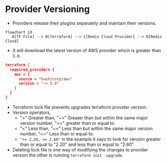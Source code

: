 # Provider Versioning
+ Providers release their plugins separately and maintain their versions.
```mermaid
flowchart LR
   A[TF File] --> B[Terraform] --> C[Redis Cloud Provider] --> D[Redis Cloud]
```
+ It will download the latest version of AWS provider which is greater than `5.0`.
```json
terraform {
  required_providers {
    aws = {
      source = "hashicorp/aws"
      version = "~> 5.0"
    }
  }
}
```
+ Terraform lock file prevents upgrades terraform provider version.
+ Version operators,
  + ">" Greater than, "~>" Greater than but within the same major version number, ">=" greater than or equal to.
  + "<" Less than, "~<" Less than but within the same major version number, "<=" Less than or equal to.
  + `">= 2.20, <= 2.60"` in the example it says to look for version greater than or equal to "2.20" and less than or equal to "2.60".
+ Deleting lock file is one way of modifying the changes to provider version the other is running `terraform init -upgrade`.